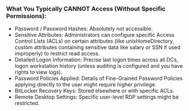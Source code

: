 ### What You Typically CANNOT Access (Without Specific Permissions):
- Password / Password Hashes: Absolutely not accessible.
- Sensitive Attributes: Administrators can configure specific Access Control Lists (ACLs) on certain attributes (like unixHomeDirectory, custom attributes containing sensitive data like salary or SSN if used improperly) to restrict read access.
- Detailed Logon Information: Precise last logon times across all DCs, logon workstation history (unless auditing is configured and you have rights to view logs).
- Password Policies Applied: Details of Fine-Grained Password Policies applying directly to the user might require higher privilege.
- BitLocker Recovery Keys: Stored elsewhere or with specific ACLs.
- Remote Desktop Settings: Specific user-level RDP settings might be restricted.